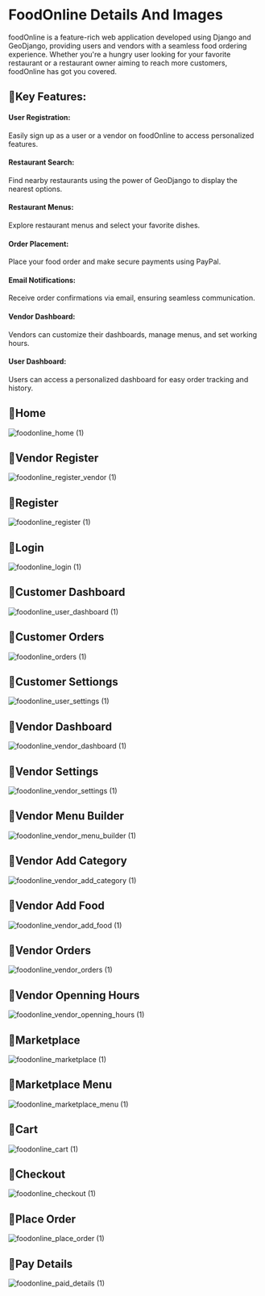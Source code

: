 # FoodOnline Details And Images
foodOnline is a feature-rich web application developed using Django and GeoDjango, providing users and vendors with a seamless food ordering experience. Whether you're a hungry user looking for your favorite restaurant or a restaurant owner aiming to reach more customers, foodOnline has got you covered.
## 🔹Key Features:
#### User Registration:
Easily sign up as a user or a vendor on foodOnline to access personalized features.
#### Restaurant Search:
Find nearby restaurants using the power of GeoDjango to display the nearest options.
#### Restaurant Menus:
Explore restaurant menus and select your favorite dishes.
#### Order Placement:
Place your food order and make secure payments using PayPal.
#### Email Notifications:
Receive order confirmations via email, ensuring seamless communication.
#### Vendor Dashboard:
Vendors can customize their dashboards, manage menus, and set working hours.
#### User Dashboard:
Users can access a personalized dashboard for easy order tracking and history.
## 🔹Home
![foodonline_home (1)](https://github.com/Ali-Fallahi/foodOnline/assets/101938082/f9b9ff9f-8bf4-40ad-9b69-668093881e8b)
## 🔹Vendor Register
![foodonline_register_vendor (1)](https://github.com/Ali-Fallahi/foodOnline/assets/101938082/b1559339-1a8e-4d88-9a7b-61c5728665c8)
## 🔹Register
![foodonline_register (1)](https://github.com/Ali-Fallahi/foodOnline/assets/101938082/6cbd6d59-2a76-4a55-afe4-83a04e1892d9)
## 🔹Login
![foodonline_login (1)](https://github.com/Ali-Fallahi/foodOnline/assets/101938082/7f7c92cb-b428-4580-96a9-fb8b1d478055)
## 🔹Customer Dashboard
![foodonline_user_dashboard (1)](https://github.com/Ali-Fallahi/foodOnline/assets/101938082/ca7f8edb-f7d2-4ace-89bb-43c1d93431fb)
## 🔹Customer Orders
![foodonline_orders (1)](https://github.com/Ali-Fallahi/foodOnline/assets/101938082/65e0e252-7a03-473d-b004-c1d372ff074e)
## 🔹Customer Settiongs
![foodonline_user_settings (1)](https://github.com/Ali-Fallahi/foodOnline/assets/101938082/b19de494-41de-459c-bea9-12be7e755f21)
## 🔹Vendor Dashboard
![foodonline_vendor_dashboard (1)](https://github.com/Ali-Fallahi/foodOnline/assets/101938082/99e581a5-a2ad-490c-ab20-0c999f414544)
## 🔹Vendor Settings
![foodonline_vendor_settings (1)](https://github.com/Ali-Fallahi/foodOnline/assets/101938082/542f57fe-5f00-4c9b-80d0-7933ae6e8ae0)
## 🔹Vendor Menu Builder
![foodonline_vendor_menu_builder (1)](https://github.com/Ali-Fallahi/foodOnline/assets/101938082/a3ee080b-586d-4e46-935a-89fcb0ab5f0c)
## 🔹Vendor Add Category
![foodonline_vendor_add_category (1)](https://github.com/Ali-Fallahi/foodOnline/assets/101938082/16ff9d78-30de-448e-aee2-c7ac11029ee1)
## 🔹Vendor Add Food
![foodonline_vendor_add_food (1)](https://github.com/Ali-Fallahi/foodOnline/assets/101938082/36253786-a3a8-4f69-9451-19d8995e180c)
## 🔹Vendor Orders
![foodonline_vendor_orders (1)](https://github.com/Ali-Fallahi/foodOnline/assets/101938082/03516bc5-726d-4a79-8974-d08c4e7ef38d)
## 🔹Vendor Openning Hours
![foodonline_vendor_openning_hours (1)](https://github.com/Ali-Fallahi/foodOnline/assets/101938082/5b4daacb-e99c-4339-9fa5-b25b49ad354f)
## 🔹Marketplace
![foodonline_marketplace (1)](https://github.com/Ali-Fallahi/foodOnline/assets/101938082/d4ad7c5b-3a2d-4643-9f3c-172e82ff73c9)
## 🔹Marketplace Menu
![foodonline_marketplace_menu (1)](https://github.com/Ali-Fallahi/foodOnline/assets/101938082/c4d6326a-1c86-4b62-860c-1ae13306f28b)
## 🔹Cart
![foodonline_cart (1)](https://github.com/Ali-Fallahi/foodOnline/assets/101938082/94d04bb4-64fa-4669-bb5e-78ab9a235f02)
## 🔹Checkout
![foodonline_checkout (1)](https://github.com/Ali-Fallahi/foodOnline/assets/101938082/65f0489f-e1d0-4eb1-9f7c-261e86405fac)
## 🔹Place Order
![foodonline_place_order (1)](https://github.com/Ali-Fallahi/foodOnline/assets/101938082/92f10a8e-fa6d-49d4-b935-bf8f5b57b86f)
## 🔹Pay Details
![foodonline_paid_details (1)](https://github.com/Ali-Fallahi/foodOnline/assets/101938082/b5b84c42-fcbf-4cd8-b5cf-61f553d866d1)
